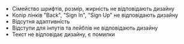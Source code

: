 * Сімейство шрифтів, розмір, жирність не відповідають дизайну
* Колір лінків "Back", "Sign In", "Sign Up" не відповідають дизайну
* Відсутня адаптивність
* Відступи для інпутів та лейблів не відповідають дизайну
* Текст не відповідає дизайну, є помилки